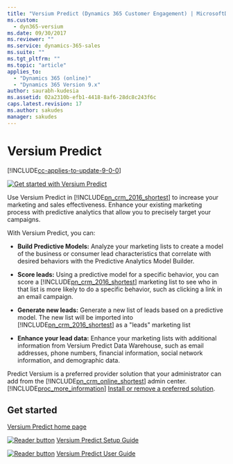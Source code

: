 ```yaml
---
title: "Versium Predict (Dynamics 365 Customer Engagement) | MicrosoftDocs"
ms.custom:
  - dyn365-versium
ms.date: 09/30/2017
ms.reviewer: ""
ms.service: dynamics-365-sales
ms.suite: ""
ms.tgt_pltfrm: ""
ms.topic: "article"
applies_to: 
  - "Dynamics 365 (online)"
  - "Dynamics 365 Version 9.x"
author: saurabh-kudesia
ms.assetid: 02a2310b-efb1-4418-8af6-28dc8c243f6c
caps.latest.revision: 17
ms.author: sakudes
manager: sakudes
---
```

# Versium Predict
[!INCLUDE[cc-applies-to-update-9-0-0](../includes/cc_applies_to_update_9_0_0.md)]

<a name="heroArea"></a> [![Get started with Versium Predict](../versium-predict/media/get-started-versium-predict.png "Get started with Versium Predict")](http://predict-help.versium.com/wp-content/uploads/2016/10/predict-video-1min-update.mp4)  
  
 Use Versium Predict in [!INCLUDE[pn_crm_2016_shortest](../includes/pn-crm-2016-shortest.md)] to increase your marketing and sales effectiveness. Enhance your existing marketing process with predictive analytics that allow you to  precisely target your campaigns.  
  
 With Versium Predict, you can:  
  
- **Build Predictive Models:** Analyze your marketing lists to create a model of the business or consumer lead characteristics that correlate with desired behaviors with the Predictive Analytics Model Builder.  
  
- **Score leads:** Using a predictive model for a specific behavior, you can score a [!INCLUDE[pn_crm_2016_shortest](../includes/pn-crm-2016-shortest.md)] marketing list to see who in that list is more likely to do a specific behavior, such as clicking a link in an email campaign.  
  
- **Generate new leads:**  Generate a new list of leads based on a predictive model. The new list will be imported into [!INCLUDE[pn_crm_2016_shortest](../includes/pn-crm-2016-shortest.md)] as a "leads" marketing list  
  
- **Enhance your lead data:** Enhance your marketing lists with additional information from  Versium Predict Data Warehouse, such as email addresses, phone numbers, financial information, social network information, and demographic data.  
  
 Predict Versium is a preferred provider solution that your administrator can add from the [!INCLUDE[pn_crm_online_shortest](../includes/pn-crm-online-shortest.md)] admin center. [!INCLUDE[proc_more_information](../includes/proc-more-information.md)] [Install or remove a preferred solution](../admin/install-remove-preferred-solution.md).  
  
## Get started  
 [Versium Predict home page](http://versium.com/predict-by-versium/)  
  
 [![Reader button](../versium-predict/media/reader-button.png "Reader button")](http://go.microsoft.com/fwlink/p/?LinkId=328957) [Versium Predict Setup Guide](http://predict-help.versium.com/wp-content/uploads/Versium-Predict-Setup-Guide-Microsoft-Dynamics-365.pdf)  
  
 [![Reader button](../versium-predict/media/reader-button.png "Reader button")](http://go.microsoft.com/fwlink/p/?LinkId=328957) [Versium Predict User Guide](http://predict-help.versium.com/predict-for-dynamics-365-user-guide)
